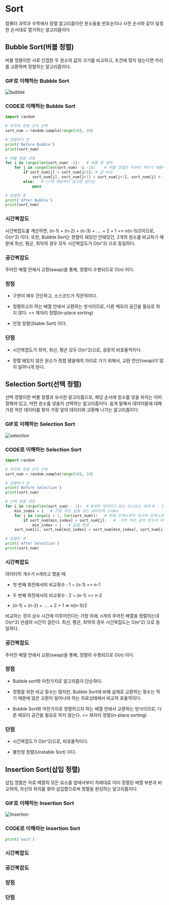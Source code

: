 # Sort
컴퓨터 과학과 수학에서 정렬 알고리즘이란 원소들을 번호순이나 사전 순서와 같이 일정한 순서대로 열거하는 알고리즘이다
## Bubble Sort(버블 정렬)
버블 정렬이란 서로 인접한 두 원소의 값의 크기를 비교하고, 조건에 맞지 않는다면 자리를 교환하며 정렬하는 알고리즘이다.
### GIF로 이해하는 Bubble Sort
![bubble](https://user-images.githubusercontent.com/112944851/232243712-2bd099c0-f642-40e9-b1b4-2ca8db1b2775.gif)
### CODE로 이해하는 Bubble Sort
```python
import random

# 무작위 정렬 숫자 선택
sort_num = random.sample(range(50), 10)

# 정렬하기 전
print('Before Bubble')
print(sort_num)

# 버블 정렬 과정
for i in range(len(sort_num) -1):   # 버블 할 범위
    for j in range(len(sort_num) -i -1):    # 버블 정렬은 뒤부터 채우기 때문에 한칸씩 앞으로 당김
        if sort_num[j] > sort_num[j+1]: # 값 비교
            sort_num[j], sort_num[j+1] = sort_num[j+1], sort_num[j] # if문 조건에 충족하면 순서를 바꿈
        else:   # if에 해당하지 않으면 넘어감
            pass

# 정렬한 후
print('After Bubble')
print(sort_num)
```
### 시간복잡도
시간복잡도를 계산하면, (n-1) + (n-2) + (n-3) + .... + 2 + 1 => n(n-1)/2이므로, O(n^2) 이다. 또한, Bubble Sort는 정렬이 돼있던 안돼있던, 2개의 원소를 비교하기 때문에 최선, 평균, 최악의 경우 모두 시간복잡도가 O(n^2) 으로 동일하다.
### 공간복잡도
주어진 배열 안에서 교환(swap)을 통해, 정렬이 수행되므로 O(n) 이다.
### 장점
* 구현이 매우 간단하고, 소스코드가 직관적이다.

* 정렬하고자 하는 배열 안에서 교환하는 방식이므로, 다른 메모리 공간을 필요로 하지 않다. => 제자리 정렬(in-place sorting)

* 안정 정렬(Stable Sort) 이다.
### 단점
* 시간복잡도가 최악, 최선, 평균 모두 O(n^2)으로, 굉장히 비효율적이다.
 
* 정렬 돼있지 않은 원소가 정렬 됐을때의 자리로 가기 위해서, 교환 연산(swap)이 많이 일어나게 된다.

## Selection Sort(선택 정렬)
선택 정렬이란 버블 정렬과 유사한 알고리즘으로, 해당 순서에 원소를 넣을 위치는 이미 정해져 있고, 어떤 원소를 넣을지 선택하는 알고리즘이다. 쉽게 말해서 데이터들에 대해 가장 작은 데이터를 찾아 가장 앞의 데이터와 교환해 나가는 알고리즘이다.
### GIF로 이해하는 Selection Sort
![selection](https://user-images.githubusercontent.com/112944851/232245480-5037eff2-87f4-40d5-9348-5086820da7d5.gif)
### CODE로 이해하는 Selection Sort
```python
import random

# 무작위 정렬 숫자 선택
sort_num = random.sample(range(50), 10)

# 정렬하기 전
print('Before Selection')
print(sort_num)

# 선택 정렬 과정
for i in range(len(sort_num) - 1):  # N개의 데이터가 있는 리스트는 최대 N - 1번의 정렬이면 된다.
    min_index = i   # 가장 작은 값을 갖는 데이터의 index
    for j in range(i + 1, len(sort_num)):   # 현재 인덱스부터 마지막 인덱스까지 최소값의 인덱스를 찾음
        if sort_num[min_index] > sort_num[j]:   #  가작 작은 값의 변수가 다음 인덱스의 값보다 클 경우
            min_index = j   # 값을 변경
    sort_num[i], sort_num[min_index] = sort_num[min_index], sort_num[i] # 값 바꾸기

# 정렬한 후
print('After Selection')
print(sort_num)
```
### 시간복잡도
데이터의 개수가 n개라고 했을 때

* 첫 번째 회전에서의 비교횟수 : 1 ~ (n-1) => n-1

* 두 번째 회전에서의 비교횟수 : 2 ~ (n-1) => n-2

* (n-1) + (n-2) + .... + 2 + 1 => n(n-1)/2

비교하는 것이 상수 시간에 이루어진다는 가정 아래, n개의 주어진 배열을 정렬하는데 O(n^2) 만큼의 시간이 걸린다. 최선, 평균, 최악의 경우 시간복잡도는 O(n^2) 으로 동일하다.
### 공간복잡도
주어진 배열 안에서 교환(swap)을 통해, 정렬이 수행되므로 O(n) 이다.
### 장점
* Bubble sort와 마찬가지로 알고리즘이 단순하다.

* 정렬을 위한 비교 횟수는 많지만, Bubble Sort에 비해 실제로 교환하는 횟수는 적기 때문에 많은 교환이 일어나야 하는 자료상태에서 비교적 효율적이다.

* Bubble Sort와 마찬가지로 정렬하고자 하는 배열 안에서 교환하는 방식이므로, 다른 메모리 공간을 필요로 하지 않는다. => 제자리 정렬(in-place sorting)
### 단점
* 시간복잡도가 O(n^2)으로, 비효율적이다.

* 불안정 정렬(Unstable Sort) 이다.
## Insertion Sort(삽입 정렬)
삽입 정렬은 자료 배열의 모든 요소를 앞에서부터 차례대로 이미 정렬된 배열 부분과 비교하여, 자신의 위치를 찾아 삽입함으로써 정렬을 완성하는 알고리즘이다.
### GIF로 이해하는 Insertion Sort
![Insertion](https://user-images.githubusercontent.com/112944851/232316391-08625527-9a29-4bbe-baf0-f8ecad35f726.gif)
### CODE로 이해라는 Insertion Sort
```python
print('wait')
```
### 시간복잡도
### 공간복잡도
### 장점
### 단점
